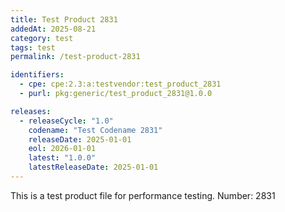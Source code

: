 ```yaml
---
title: Test Product 2831
addedAt: 2025-08-21
category: test
tags: test
permalink: /test-product-2831

identifiers:
  - cpe: cpe:2.3:a:testvendor:test_product_2831
  - purl: pkg:generic/test_product_2831@1.0.0

releases:
  - releaseCycle: "1.0"
    codename: "Test Codename 2831"
    releaseDate: 2025-01-01
    eol: 2026-01-01
    latest: "1.0.0"
    latestReleaseDate: 2025-01-01
---
```


This is a test product file for performance testing. Number: 2831

